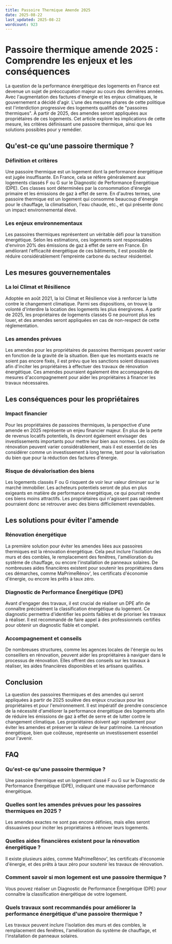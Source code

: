 ```yaml
---
title: Passoire Thermique Amende 2025
date: 2025-08-22
last_updated: 2025-08-22
wordcount: 923
---
```


# Passoire thermique amende 2025 : Comprendre les enjeux et les conséquences

La question de la performance énergétique des logements en France est devenue un sujet de préoccupation majeur au cours des dernières années. Avec l'augmentation des factures d'énergie et les enjeux climatiques, le gouvernement a décidé d'agir. L'une des mesures phares de cette politique est l'interdiction progressive des logements qualifiés de "passoires thermiques". À partir de 2025, des amendes seront appliquées aux propriétaires de ces logements. Cet article explore les implications de cette mesure, les critères définissant une passoire thermique, ainsi que les solutions possibles pour y remédier.

## Qu'est-ce qu'une passoire thermique ?

### Définition et critères

Une passoire thermique est un logement dont la performance énergétique est jugée insuffisante. En France, cela se réfère généralement aux logements classés F ou G sur le Diagnostic de Performance Énergétique (DPE). Ces classes sont déterminées par la consommation d'énergie primaire et les émissions de gaz à effet de serre. En d'autres termes, une passoire thermique est un logement qui consomme beaucoup d'énergie pour le chauffage, la climatisation, l'eau chaude, etc., et qui présente donc un impact environnemental élevé.

### Les enjeux environnementaux

Les passoires thermiques représentent un véritable défi pour la transition énergétique. Selon les estimations, ces logements sont responsables d'environ 20% des émissions de gaz à effet de serre en France. En améliorant l'efficacité énergétique de ces bâtiments, il est possible de réduire considérablement l'empreinte carbone du secteur résidentiel.

## Les mesures gouvernementales

### La loi Climat et Résilience

Adoptée en août 2021, la loi Climat et Résilience vise à renforcer la lutte contre le changement climatique. Parmi ses dispositions, on trouve la volonté d'interdire la location des logements les plus énergivores. À partir de 2025, les propriétaires de logements classés G ne pourront plus les louer, et des amendes seront appliquées en cas de non-respect de cette réglementation.

### Les amendes prévues

Les amendes pour les propriétaires de passoires thermiques peuvent varier en fonction de la gravité de la situation. Bien que les montants exacts ne soient pas encore fixés, il est prévu que les sanctions soient dissuasives afin d'inciter les propriétaires à effectuer des travaux de rénovation énergétique. Ces amendes pourraient également être accompagnées de mesures d'accompagnement pour aider les propriétaires à financer les travaux nécessaires.

## Les conséquences pour les propriétaires

### Impact financier

Pour les propriétaires de passoires thermiques, la perspective d'une amende en 2025 représente un enjeu financier majeur. En plus de la perte de revenus locatifs potentiels, ils devront également envisager des investissements importants pour mettre leur bien aux normes. Les coûts de rénovation peuvent varier considérablement, mais il est essentiel de les considérer comme un investissement à long terme, tant pour la valorisation du bien que pour la réduction des factures d'énergie.

### Risque de dévalorisation des biens

Les logements classés F ou G risquent de voir leur valeur diminuer sur le marché immobilier. Les acheteurs potentiels seront de plus en plus exigeants en matière de performance énergétique, ce qui pourrait rendre ces biens moins attractifs. Les propriétaires qui n'agissent pas rapidement pourraient donc se retrouver avec des biens difficilement revendables.

## Les solutions pour éviter l'amende

### Rénovation énergétique

La première solution pour éviter les amendes liées aux passoires thermiques est la rénovation énergétique. Cela peut inclure l'isolation des murs et des combles, le remplacement des fenêtres, l'amélioration du système de chauffage, ou encore l'installation de panneaux solaires. De nombreuses aides financières existent pour soutenir les propriétaires dans ces démarches, comme MaPrimeRénov', les certificats d'économie d'énergie, ou encore les prêts à taux zéro.

### Diagnostic de Performance Énergétique (DPE)

Avant d'engager des travaux, il est crucial de réaliser un DPE afin de connaître précisément la classification énergétique du logement. Ce diagnostic permettra d'identifier les points faibles et de prioriser les travaux à réaliser. Il est recommandé de faire appel à des professionnels certifiés pour obtenir un diagnostic fiable et complet.

### Accompagnement et conseils

De nombreuses structures, comme les agences locales de l'énergie ou les conseillers en rénovation, peuvent aider les propriétaires à naviguer dans le processus de rénovation. Elles offrent des conseils sur les travaux à réaliser, les aides financières disponibles et les artisans qualifiés.

## Conclusion

La question des passoires thermiques et des amendes qui seront appliquées à partir de 2025 soulève des enjeux cruciaux pour les propriétaires et pour l'environnement. Il est impératif de prendre conscience de la nécessité d'améliorer la performance énergétique des logements afin de réduire les émissions de gaz à effet de serre et de lutter contre le changement climatique. Les propriétaires doivent agir rapidement pour éviter les amendes et préserver la valeur de leur patrimoine. La rénovation énergétique, bien que coûteuse, représente un investissement essentiel pour l'avenir.

## FAQ

### Qu'est-ce qu'une passoire thermique ?

Une passoire thermique est un logement classé F ou G sur le Diagnostic de Performance Énergétique (DPE), indiquant une mauvaise performance énergétique.

### Quelles sont les amendes prévues pour les passoires thermiques en 2025 ?

Les amendes exactes ne sont pas encore définies, mais elles seront dissuasives pour inciter les propriétaires à rénover leurs logements.

### Quelles aides financières existent pour la rénovation énergétique ?

Il existe plusieurs aides, comme MaPrimeRénov', les certificats d'économie d'énergie, et des prêts à taux zéro pour soutenir les travaux de rénovation.

### Comment savoir si mon logement est une passoire thermique ?

Vous pouvez réaliser un Diagnostic de Performance Énergétique (DPE) pour connaître la classification énergétique de votre logement.

### Quels travaux sont recommandés pour améliorer la performance énergétique d'une passoire thermique ?

Les travaux peuvent inclure l'isolation des murs et des combles, le remplacement des fenêtres, l'amélioration du système de chauffage, et l'installation de panneaux solaires.